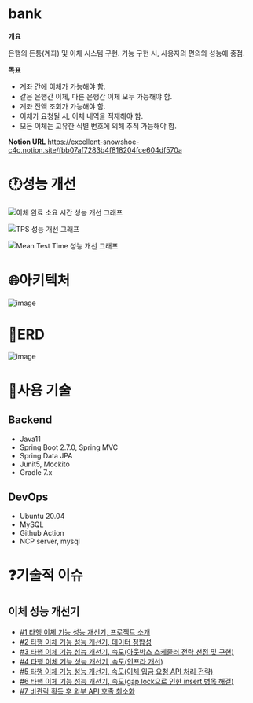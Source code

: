 # **bank**
**개요**

은행의 돈통(계좌) 및 이체 시스템 구현. 기능 구현 시, 사용자의 편의와 성능에 중점.

**목표**

- 계좌 간에 이체가 가능해야 함.
- 같은 은행간 이체, 다른 은행간 이체 모두 가능해야 함.
- 계좌 잔액 조회가 가능해야 함.
- 이체가 요청될 시, 이체 내역을 적재해야 함.
- 모든 이체는 고유한 식별 번호에 의해 추적 가능해야 함.

**Notion URL**
https://excellent-snowshoe-c4c.notion.site/fbb07af7283b4f818204fce604df570a


# **🕐성능 개선**

![이체 완료 소요 시간 성능 개선 그래프](https://user-images.githubusercontent.com/50356726/230307410-4bdad169-7e3d-447d-90f7-d126ab149f50.png)

![TPS 성능 개선 그래프](https://user-images.githubusercontent.com/50356726/230307465-d8bdaa23-fc93-4446-965d-0739ba7f68bc.png)

![Mean Test Time 성능 개선 그래프](https://user-images.githubusercontent.com/50356726/230307459-b5503b8f-b5d0-426f-a0b5-dc47f51e1157.png)

# **🌐아키텍처**

![image](https://user-images.githubusercontent.com/50356726/234209917-4c9f0466-c827-4f37-8741-0dd782993bfa.png)

# **🧾ERD**

![image](https://github.com/michaelkimm/bank/assets/50356726/15697425-026d-4195-9865-129df02dcd08)


# **🔧사용 기술**
## Backend
- Java11
- Spring Boot 2.7.0, Spring MVC
- Spring Data JPA
- Junit5, Mockito
- Gradle 7.x

## DevOps
- Ubuntu 20.04
- MySQL
- Github Action
- NCP server, mysql

# **❓기술적 이슈**
## 이체 성능 개선기
- [#1 타행 이체 기능 성능 개선기, 프로젝트 소개](https://ujkim-game.tistory.com/90)
- [#2 타행 이체 기능 성능 개선기, 데이터 정합성](https://ujkim-game.tistory.com/91)
- [#3 타행 이체 기능 성능 개선기, 속도(아웃박스 스케줄러 전략 선정 및 구현)](https://ujkim-game.tistory.com/92)
- [#4 타행 이체 기능 성능 개선기, 속도(인프라 개선)](https://ujkim-game.tistory.com/93)
- [#5 타행 이체 기능 성능 개선기, 속도(이체 입금 요청 API 처리 전략)](https://ujkim-game.tistory.com/94)
- [#6 타행 이체 기능 성능 개선기, 속도(gap lock으로 인한 insert 병목 해결)](https://ujkim-game.tistory.com/96)
- [#7 비관락 획득 후 외부 API 호출 최소화](https://excellent-snowshoe-c4c.notion.site/API-lock-73fd3720aff546f09401a0d4bb5b2eef)

